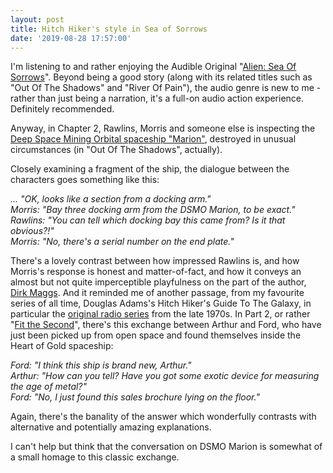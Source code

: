 ```yaml
---
layout: post
title: Hitch Hiker's style in Sea of Sorrows
date: '2019-08-28 17:57:00'
---
```


I'm listening to and rather enjoying the Audible Original "[Alien: Sea Of Sorrows](https://www.amazon.co.uk/Alien-Sorrows-Audible-Original-Drama/dp/B07B3MZHTQ)". Beyond being a good story (along with its related titles such as "Out Of The Shadows" and "River Of Pain"), the audio genre is new to me - rather than just being a narration, it's a full-on audio action experience. Definitely recommended.

Anyway, in Chapter 2, Rawlins, Morris and someone else is inspecting the [Deep Space Mining Orbital spaceship "Marion"](https://avp.fandom.com/wiki/DSMO_Marion), destroyed in unusual circumstances (in "Out Of The Shadows", actually).

Closely examining a fragment of the ship, the dialogue between the characters goes something like this:

_... "OK, looks like a section from a docking arm."<br>
Morris: "Bay three docking arm from the DSMO Marion, to be exact."<br>
Rawlins: "You can tell which docking bay this came from? Is it that obvious?!"<br>
Morris: "No, there's a serial number on the end plate."_

There's a lovely contrast between how impressed Rawlins is, and how Morris's response is honest and matter-of-fact, and how it conveys an almost but not quite imperceptible playfulness on the part of the author, [Dirk Maggs](https://en.wikipedia.org/wiki/Dirk_Maggs). And it reminded me of another passage, from my favourite series of all time, Douglas Adams's Hitch Hiker's Guide To The Galaxy, in particular the [original radio series](https://en.wikipedia.org/wiki/The_Hitchhiker%27s_Guide_to_the_Galaxy#Original_radio_series) from the late 1970s. In Part 2, or rather "[Fit the Second](https://www.clivebanks.co.uk/THHGTTG/THHGTTGradio2.htm)", there's this exchange between Arthur and Ford, who have just been picked up from open space and found themselves inside the Heart of Gold spaceship:

_Ford: "I think this ship is brand new, Arthur."<br>
Arthur: "How can you tell? Have you got some exotic device for measuring the age of metal?"<br>
Ford: "No, I just found this sales brochure lying on the floor."_

Again, there's the banality of the answer which wonderfully contrasts with alternative and potentially amazing explanations.

I can't help but think that the conversation on DSMO Marion is somewhat of a small homage to this classic exchange.

